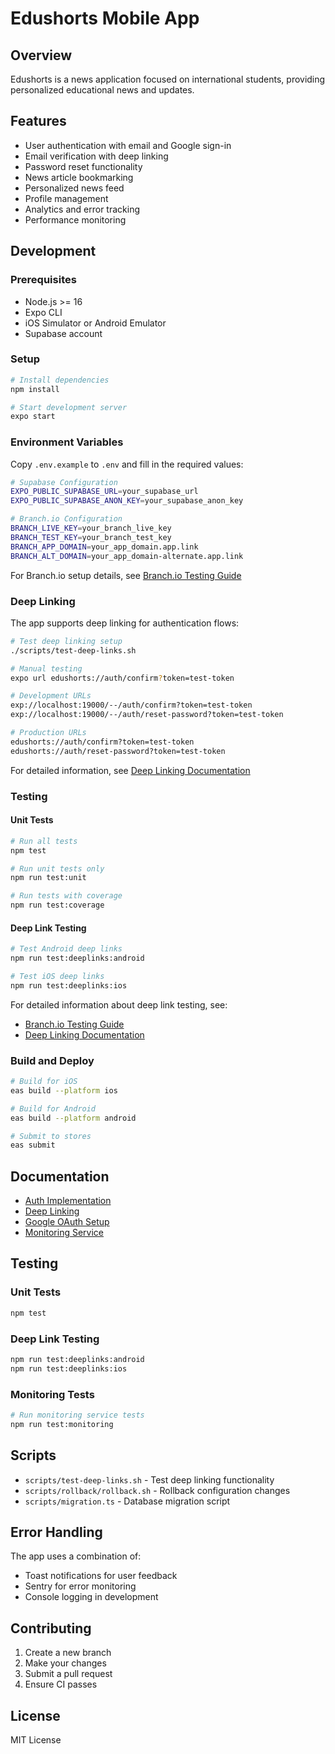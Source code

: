 # Edushorts Mobile App

## Overview
Edushorts is a news application focused on international students, providing personalized educational news and updates.

## Features
- User authentication with email and Google sign-in
- Email verification with deep linking
- Password reset functionality
- News article bookmarking
- Personalized news feed
- Profile management
- Analytics and error tracking
- Performance monitoring

## Development

### Prerequisites
- Node.js >= 16
- Expo CLI
- iOS Simulator or Android Emulator
- Supabase account

### Setup
```bash
# Install dependencies
npm install

# Start development server
expo start
```

### Environment Variables
Copy `.env.example` to `.env` and fill in the required values:
```bash
# Supabase Configuration
EXPO_PUBLIC_SUPABASE_URL=your_supabase_url
EXPO_PUBLIC_SUPABASE_ANON_KEY=your_supabase_anon_key

# Branch.io Configuration
BRANCH_LIVE_KEY=your_branch_live_key
BRANCH_TEST_KEY=your_branch_test_key
BRANCH_APP_DOMAIN=your_app_domain.app.link
BRANCH_ALT_DOMAIN=your_app_domain-alternate.app.link
```

For Branch.io setup details, see [Branch.io Testing Guide](./docs/branch-testing-guide.md)

### Deep Linking
The app supports deep linking for authentication flows:

```bash
# Test deep linking setup
./scripts/test-deep-links.sh

# Manual testing
expo url edushorts://auth/confirm?token=test-token

# Development URLs
exp://localhost:19000/--/auth/confirm?token=test-token
exp://localhost:19000/--/auth/reset-password?token=test-token

# Production URLs
edushorts://auth/confirm?token=test-token
edushorts://auth/reset-password?token=test-token
```

For detailed information, see [Deep Linking Documentation](./docs/deep-linking.md)

### Testing

#### Unit Tests
```bash
# Run all tests
npm test

# Run unit tests only
npm run test:unit

# Run tests with coverage
npm run test:coverage
```

#### Deep Link Testing
```bash
# Test Android deep links
npm run test:deeplinks:android

# Test iOS deep links
npm run test:deeplinks:ios
```

For detailed information about deep link testing, see:
- [Branch.io Testing Guide](./docs/branch-testing-guide.md)
- [Deep Linking Documentation](./docs/deep-linking.md)

### Build and Deploy
```bash
# Build for iOS
eas build --platform ios

# Build for Android
eas build --platform android

# Submit to stores
eas submit
```

## Documentation
- [Auth Implementation](./docs/auth-implementation.md)
- [Deep Linking](./docs/deep-linking.md)
- [Google OAuth Setup](./docs/google-oauth-setup.md)
- [Monitoring Service](./docs/monitoring-service.md)

## Testing

### Unit Tests
```bash
npm test
```

### Deep Link Testing
```bash
npm run test:deeplinks:android
npm run test:deeplinks:ios
```

### Monitoring Tests
```bash
# Run monitoring service tests
npm run test:monitoring
```

## Scripts
- `scripts/test-deep-links.sh` - Test deep linking functionality
- `scripts/rollback/rollback.sh` - Rollback configuration changes
- `scripts/migration.ts` - Database migration script

## Error Handling
The app uses a combination of:
- Toast notifications for user feedback
- Sentry for error monitoring
- Console logging in development

## Contributing
1. Create a new branch
2. Make your changes
3. Submit a pull request
4. Ensure CI passes

## License
MIT License
